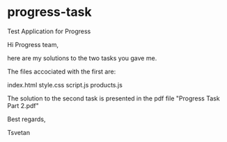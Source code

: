 # progress-task
Test Application for Progress

Hi Progress team, 

here are my solutions to the two tasks you gave me.

The files accociated with the first are:

index.html
style.css
script.js
products.js

The solution to the second task is presented in the pdf file "Progress Task Part 2.pdf"

Best regards, 

Tsvetan
